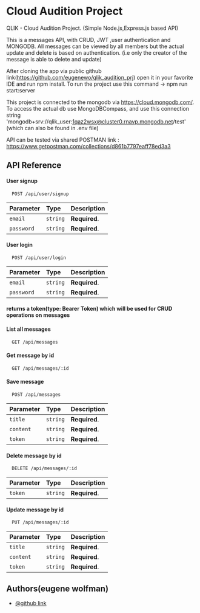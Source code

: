 
# Cloud Audition Project

QLIK - Cloud Audition Project.
(Simple Node.js,Express.js based API)

This is a messages API, with CRUD, JWT ,user authentication and MONGODB.
All messages can be viewed by all members but the actual update and delete is based on authentication.
(i.e only the creator of the message is able to delete and update)

After cloning the app via public github link(https://github.com/eugenewo/qlik_audition_prj)
open it in your favorite IDE and run npm install.
To run the project use this command  -> npm run start:server 

This project is connected to the mongodb via https://cloud.mongodb.com/.
To access the actual db use MongoDBCompass, and use this connection string 
'mongodb+srv://qlik_user:1qaz2wsx@cluster0.rnavp.mongodb.net/test'
(which can also be found in .env file)

API can be tested via shared POSTMAN link : https://www.getpostman.com/collections/d861b7797eaff78ed3a3

## API Reference

#### User signup

```http
  POST /api/user/signup
```

| Parameter | Type     | Description                |
| :-------- | :------- | :------------------------- |
| `email` | `string` | **Required**. |
| `password` | `string` | **Required**. |

#### User login

```http
  POST /api/user/login
```

| Parameter | Type     | Description                       |
| :-------- | :------- | :-------------------------------- |
| `email` | `string` | **Required**. |
| `password` | `string` | **Required**. |

#### returns a token(type: Bearer Token) which will be used for CRUD operations on messages

#### List all messages

```http
  GET /api/messages
```
#### Get message by id

```http
  GET /api/messages/:id
```

#### Save message

```http
  POST /api/messages
```
  
| Parameter | Type     | Description                       |
| :-------- | :------- | :-------------------------------- |
| `title` | `string` | **Required**. |
| `content` | `string` | **Required**. |
|`token`| `string` | **Required**. |

#### Delete message by id
```http
  DELETE /api/messages/:id
```
  
| Parameter | Type     | Description                       |
| :-------- | :------- | :-------------------------------- |
|`token`| `string` | **Required**. |

#### Update message by id

```http
  PUT /api/messages/:id
```
  
| Parameter | Type     | Description                       |
| :-------- | :------- | :-------------------------------- |
| `title` | `string` | **Required**. |
| `content` | `string` | **Required**. |
|`token`| `string` | **Required**. |


## Authors(eugene wolfman)

- [@github link](https://github.com/eugenewo/qlik_audition_prj)

  